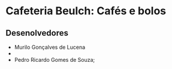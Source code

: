 # Cafeteria Beulch: Cafés e bolos

## Desenolvedores

- Murilo Gonçalves de Lucena
- 
- Pedro Ricardo Gomes de Souza;
